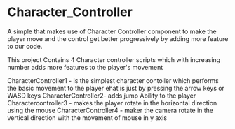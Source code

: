 # Character_Controller
A simple that makes use of Character Controller component to make the player move and the control get better progressively by adding more feature to our code.

This project Contains 4 Character controller scripts which with increasing number adds more features to the player's movement

CharacterController1 - is the simplest character contoller which performs the basic movement to the player ehat is just by pressing the arrow keys or WASD keys
CharacterController2- adds jump Ability to the player
Charactercontroller3 - makes the player rotate in the horizontal direction using the mouse
CharacterController4 - maker the camera rotate in the vertical direction with the movement of mouse in y axis
